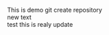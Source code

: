This is demo git create repository<br>
new text<br> <!--this is endline--> 
test this is realy update